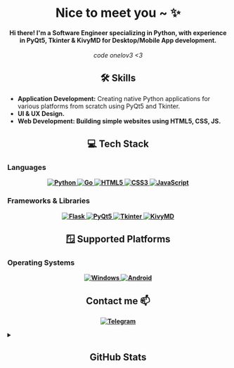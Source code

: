 <h1 align="center">Nice to meet you ~ ✨</h1>

<p align="center">
  <b>Hi there! I'm a Software Engineer specializing in Python, with experience in PyQt5, Tkinter & KivyMD for Desktop/Mobile App development.</b><br><br>
  <i>code onelov3 <3</i><br>
</p>

<h2 align="center">🛠️ Skills</h2>

<ul>
  <li><b>Application Development:</b> Creating native Python applications for various platforms from scratch using PyQt5 and Tkinter.</li>
  <li><b>UI & UX Design.</li>
  <li><b>Web Development:</b> Building simple websites using HTML5, CSS, JS.</li>
</ul>

<h2 align="center">💻 Tech Stack</h2>

### Languages
<p align="center">
  <a href="https://github.com/Seredyon">
    <img src="https://img.shields.io/badge/python-3670A0?style=for-the-badge&logo=python&logoColor=ffdd54" alt="Python">
  </a>
  <a href="https://github.com/Seredyon">
    <img src="https://img.shields.io/badge/go-%2300ADD8.svg?style=for-the-badge&logo=go&logoColor=white" alt="Go">
  </a>
  <a href="https://github.com/Seredyon">
    <img src="https://img.shields.io/badge/html5-%23E34F26.svg?style=for-the-badge&logo=html5&logoColor=white" alt="HTML5">
  </a>
  <a href="https://github.com/Seredyon">
    <img src="https://img.shields.io/badge/css3-%231572B6.svg?style=for-the-badge&logo=css3&logoColor=white" alt="CSS3">
  </a>
  <a href="https://github.com/Seredyon">
    <img src="https://img.shields.io/badge/javascript-%23323330.svg?style=for-the-badge&logo=javascript&logoColor=%23F7DF1E" alt="JavaScript">
  </a>
</p>

### Frameworks & Libraries
<p align="center">
  <a href="https://github.com/Seredyon">
    <img src="https://img.shields.io/badge/flask-black?style=for-the-badge&logo=flask" alt="Flask">
  </a>
  <a href="https://github.com/Seredyon">
    <img src="https://img.shields.io/badge/pyqt5-black?style=for-the-badge&logo=qt" alt="PyQt5">
  </a>
  <a href="https://github.com/Seredyon">
    <img src="https://img.shields.io/badge/tkinter-black?style=for-the-badge&logo=python" alt="Tkinter">
  </a>
  <a href="https://github.com/Seredyon">
    <img src="https://img.shields.io/badge/kivymd-black?style=for-the-badge&logo=python" alt="KivyMD">
  </a>
</p>

<h2 align="center">🪟 Supported Platforms</h2>

### Operating Systems
<p align="center">
  <a href="https://github.com/Seredyon">
    <img src="https://img.shields.io/badge/Windows-black?style=for-the-badge&logo=Windows" alt="Windows">
  </a>
  <a href="https://github.com/Seredyon">
    <img src="https://img.shields.io/badge/Android-black?style=for-the-badge&logo=android" alt="Android">
  </a>
</p>

<h2 align="center">Contact me 📫</h2>

<p align="center">
  <a href="https://t.me/Ice_vol0w_Come">
    <img src="https://img.shields.io/badge/telegram-black?style=for-the-badge&logo=telegram" alt="Telegram">
  </a>
</p>

<details>
  <summary><h2 align="center">GitHub Stats</h2></summary>
  <p align="center">
    <a href="https://github.com/Seredyon">
      <img src="http://github-profile-summary-cards.vercel.app/api/cards/profile-details?username=Seredyon&theme=transparent" />
    </a>
    <a href="https://github.com/Seredyon">
      <img src="https://github-readme-streak-stats.herokuapp.com/?user=Seredyon&hide_border=true&card_width=338&theme=transparent" />
    </a>
    <a href="https://github.com/Seredyon">
      <img src="http://github-profile-summary-cards.vercel.app/api/cards/stats?username=Seredyon&theme=transparent" />
    </a>
  </p>
</details>
